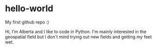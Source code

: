 # hello-world
My first github repo :)

Hi, I'm Alberta and I like to code in Python. I'm mainly interested in the geospatial field but I don't mind trying out new fields and getting my feet wet. 
